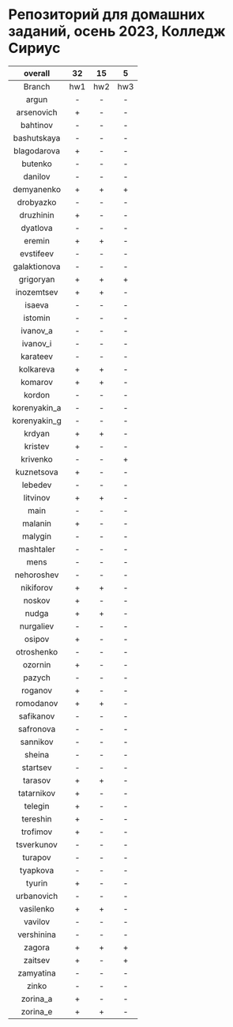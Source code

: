 
Репозиторий для домашних заданий, осень 2023, Колледж Сириус
============================================================

|overall|32|15|5|
| :---: | :---: | :---: | :---: |
|Branch|hw1|hw2|hw3|
|argun|-|-|-|
|arsenovich|+|-|-|
|bahtinov|-|-|-|
|bashutskaya|-|-|-|
|blagodarova|+|-|-|
|butenko|-|-|-|
|danilov|-|-|-|
|demyanenko|+|+|+|
|drobyazko|-|-|-|
|druzhinin|+|-|-|
|dyatlova|-|-|-|
|eremin|+|+|-|
|evstifeev|-|-|-|
|galaktionova|-|-|-|
|grigoryan|+|+|+|
|inozemtsev|+|+|-|
|isaeva|-|-|-|
|istomin|-|-|-|
|ivanov_a|-|-|-|
|ivanov_i|-|-|-|
|karateev|-|-|-|
|kolkareva|+|+|-|
|komarov|+|+|-|
|kordon|-|-|-|
|korenyakin_a|-|-|-|
|korenyakin_g|-|-|-|
|krdyan|+|+|-|
|kristev|+|-|-|
|krivenko|-|-|+|
|kuznetsova|+|-|-|
|lebedev|-|-|-|
|litvinov|+|+|-|
|main|-|-|-|
|malanin|+|-|-|
|malygin|-|-|-|
|mashtaler|-|-|-|
|mens|-|-|-|
|nehoroshev|-|-|-|
|nikiforov|+|+|-|
|noskov|+|-|-|
|nudga|+|+|-|
|nurgaliev|-|-|-|
|osipov|+|-|-|
|otroshenko|-|-|-|
|ozornin|+|-|-|
|pazych|-|-|-|
|roganov|+|-|-|
|romodanov|+|+|-|
|safikanov|-|-|-|
|safronova|-|-|-|
|sannikov|-|-|-|
|sheina|-|-|-|
|startsev|-|-|-|
|tarasov|+|+|-|
|tatarnikov|+|-|-|
|telegin|+|-|-|
|tereshin|+|-|-|
|trofimov|+|-|-|
|tsverkunov|-|-|-|
|turapov|-|-|-|
|tyapkova|-|-|-|
|tyurin|+|-|-|
|urbanovich|-|-|-|
|vasilenko|+|+|-|
|vavilov|-|-|-|
|vershinina|-|-|-|
|zagora|+|+|+|
|zaitsev|+|-|+|
|zamyatina|-|-|-|
|zinko|-|-|-|
|zorina_a|+|-|-|
|zorina_e|+|+|-|
